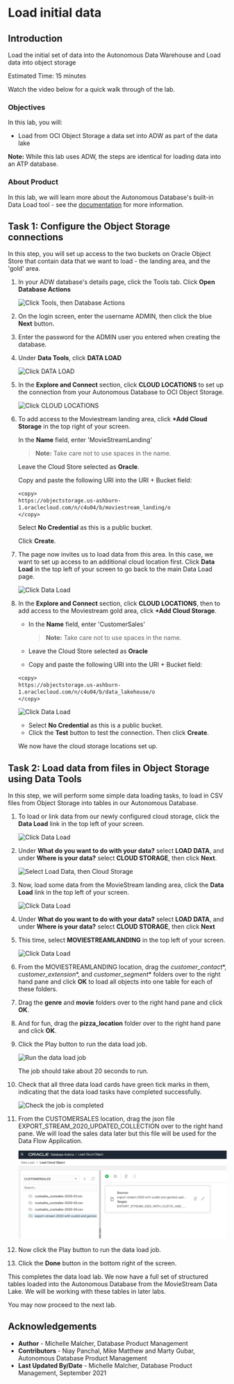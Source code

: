# Load initial data

## Introduction

Load the initial set of data into the Autonomous Data Warehouse and Load data into object storage

Estimated  Time: 15 minutes

Watch the video below for a quick walk through of the lab.

[](youtube:0j5B2ePXvEE)

### Objectives

In this lab, you will:
* Load from OCI Object Storage a data set into ADW as part of the data lake

**Note:** While this lab uses ADW, the steps are identical for loading data into an ATP database.

### About Product

In this lab, we will learn more about the Autonomous Database's built-in Data Load tool - see the [documentation](https://docs.oracle.com/en/cloud/paas/autonomous-database/adbsa/data-load.html#GUID-E810061A-42B3-485F-92B8-3B872D790D85) for more information.

## Task 1: Configure the Object Storage connections

In this step, you will set up access to the two buckets on Oracle Object Store that contain data that we want to load - the landing area, and the 'gold' area.

1. In your ADW database's details page, click the Tools tab. Click **Open Database Actions**

	  ![Click Tools, then Database Actions](./images/DBActions.png " ")

2. On the login screen, enter the username ADMIN, then click the blue **Next** button.

3. Enter the password for the ADMIN user you entered when creating the database.

4. Under **Data Tools**, click **DATA LOAD**

    ![Click DATA LOAD](./images/dataload.png " ")

5. In the **Explore and Connect** section, click **CLOUD LOCATIONS** to set up the connection from your Autonomous Database to OCI Object Storage.

    ![Click CLOUD LOCATIONS](./images/cloudlocations.png " ")

6. To add access to the Moviestream landing area, click **+Add Cloud Storage** in the top right of your screen.

    In the **Name** field, enter 'MovieStreamLanding'

    > **Note:** Take care not to use spaces in the name.

    Leave the Cloud Store selected as **Oracle**.

    Copy and paste the following URI into the URI + Bucket field:

    ```
    <copy>
    https://objectstorage.us-ashburn-1.oraclecloud.com/n/c4u04/b/moviestream_landing/o
    </copy>
    ```

    Select **No Credential** as this is a public bucket.

    Click  **Create**.

7. The page now invites us to load data from this area. In this case, we want to set up access to an additional cloud location first. Click **Data Load** in the top left of your screen to go back to the main Data Load page.

    ![Click Data Load](./images/todataload.png " ")

8. In the **Explore and Connect** section, click **CLOUD LOCATIONS**, then to add access to the Moviestream gold area, click **+Add Cloud Storage**.

    - In the **Name** field, enter 'CustomerSales'

        > **Note:** Take care not to use spaces in the name.

    - Leave the Cloud Store selected as **Oracle**
    - Copy and paste the following URI into the URI + Bucket field:

    ```
    <copy>
    https://objectstorage.us-ashburn-1.oraclecloud.com/n/c4u04/b/data_lakehouse/o
    </copy>
    ```
    ![Click Data Load](./images/customersales2.png " ")
    
    - Select **No Credential** as this is a public bucket.
    - Click the **Test** button to test the connection. Then click **Create**.

    We now have the cloud storage locations set up.

## Task 2: Load data from files in Object Storage using Data Tools

In this step, we will perform some simple data loading tasks, to load in CSV files from Object Storage into tables in our Autonomous Database.

1. To load or link data from our newly configured cloud storage, click the **Data Load** link in the top left of your screen.

    ![Click Data Load](./images/backtodataload.png " ")

2. Under **What do you want to do with your data?** select **LOAD DATA**, and under **Where is your data?** select **CLOUD STORAGE**, then click **Next**.

    ![Select Load Data, then Cloud Storage](./images/loadfromstorage.png " ")

3. Now, load some data from the MovieStream landing area, click the **Data Load** link in the top left of your screen.

    ![Click Data Load](./images/backtodataload.png " ")

4. Under **What do you want to do with your data?** select **LOAD DATA**, and under **Where is your data?** select **CLOUD STORAGE**, then click **Next**

5. This time, select **MOVIESTREAMLANDING** in the top left of your screen.

    ![Click Data Load](./images/selectlanding.png " ")

6. From the MOVIESTREAMLANDING location, drag the **customer*\_contact**, **customer*\_extension**, and **customer*\_segment** folders over to the right hand pane and click **OK** to load all objects into one table for each of these folders.

7. Drag the **genre** and **movie** folders over to the right hand pane and click **OK**.

8. And for fun, drag the **pizza_location** folder over to the right hand pane and click **OK**.

9. Click the Play button to run the data load job.

    ![Run the data load job](./images/runload2.png " ")

    The job should take about 20 seconds to run.

10. Check that all three data load cards have green tick marks in them, indicating that the data load tasks have completed successfully.

    ![Check the job is completed](./images/loadcompleted2.png " ")

11. From the CUSTOMERSALES location, drag the json file EXPORT_STREAM_2020_UPDATED_COLLECTION over to the right hand pane. We will load the sales data later but this file will be used for the Data Flow Application.

    ![CustomerSales load task](./images/customersales3.png " ")

12. Now click the Play button to run the data load job.

13. Click the **Done** button in the bottom right of the screen.

This completes the data load lab. We now have a full set of structured tables loaded into the Autonomous Database from the MovieStream Data Lake. We will be working with these tables in later labs.

You may now proceed to the next lab.

## Acknowledgements

* **Author** - Michelle Malcher, Database Product Management
* **Contributors** -  Niay Panchal, Mike Matthew and Marty Gubar, Autonomous Database Product Management
* **Last Updated By/Date** - Michelle Malcher, Database Product Management, September 2021

